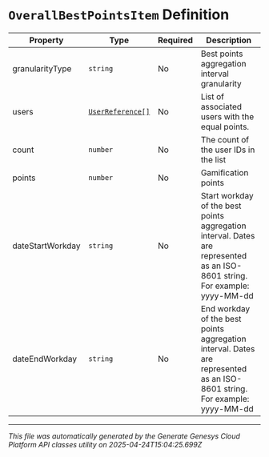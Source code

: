 # `OverallBestPointsItem` Definition

| Property | Type | Required | Description |
|----------|------|----------|-------------|
| granularityType | `string` | No | Best points aggregation interval granularity |
| users | [`UserReference[]`](userreference-definition.md) | No | List of associated users with the equal points. |
| count | `number` | No | The count of the user IDs in the list |
| points | `number` | No | Gamification points |
| dateStartWorkday | `string` | No | Start workday of the best points aggregation interval. Dates are represented as an ISO-8601 string. For example: yyyy-MM-dd |
| dateEndWorkday | `string` | No | End workday of the best points aggregation interval. Dates are represented as an ISO-8601 string. For example: yyyy-MM-dd |

---

*This file was automatically generated by the Generate Genesys Cloud Platform API classes utility on 2025-04-24T15:04:25.699Z*